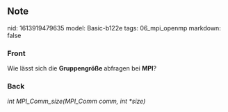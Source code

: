 ## Note
nid: 1613919479635
model: Basic-b122e
tags: 06_mpi_openmp
markdown: false

### Front
Wie lässt sich die <b>Gruppengröße </b>abfragen bei <b>MPI</b>?

### Back
<i>int MPI_Comm_size(MPI_Comm comm, int *size)</i>
